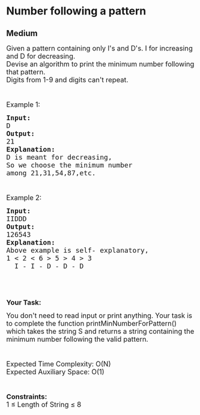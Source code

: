 # Number following a pattern
##  Medium 
<div class="problem-statement">
                <p></p><p><span style="font-size:18px">Given a pattern containing only I's and D's. I for increasing and D for decreasing.<br>
Devise an algorithm to print the minimum number following that pattern.<br>
Digits from 1-9 and digits can't repeat.</span></p>

<p>&nbsp;</p>

<p><span style="font-size:18px">Example 1:</span></p>

<pre><strong><span style="font-size:18px">Input:</span></strong>
<span style="font-size:18px">D</span>
<strong><span style="font-size:18px">Output:</span></strong>
<span style="font-size:18px">21</span>
<strong><span style="font-size:18px">Explanation:</span></strong>
<span style="font-size:18px">D is meant for decreasing,</span>
<span style="font-size:18px">So we choose the minimum number</span>
<span style="font-size:18px">among 21,31,54,87,etc.</span></pre>

<p>&nbsp;</p>

<p><span style="font-size:18px">Example 2:</span></p>

<pre><strong><span style="font-size:18px">Input:</span></strong>
<span style="font-size:18px">IIDDD</span>
<strong><span style="font-size:18px">Output:</span></strong>
<span style="font-size:18px">126543</span>
<strong><span style="font-size:18px">Explanation:</span></strong>
<span style="font-size:18px">Above example is self- explanatory,</span>
<span style="font-size:18px">1 &lt; 2 &lt; 6 &gt; 5 &gt; 4 &gt; 3</span>
<span style="font-size:18px">  I - I - D - D - D</span></pre>

<p>&nbsp;</p>

<p>&nbsp;</p>

<p><strong><span style="font-size:18px">Your Task:</span></strong></p>

<p><span style="font-size:18px">You don't need to read input or print anything. Your task is to complete the function printMinNumberForPattern() which takes the string S and returns a string containing the minimum number following the valid&nbsp;pattern.</span></p>

<p>&nbsp;</p>

<p><span style="font-size:18px">Expected Time Complexity: O(N)<br>
Expected Auxiliary Space: O(1)</span></p>

<p>&nbsp;</p>

<p><span style="font-size:18px"><strong>Constraints:</strong><br>
1 ≤ Length of String ≤ 8</span></p>

<p>&nbsp;</p>

<p>&nbsp;</p>

<p>&nbsp;</p>
 <p></p>
            </div>